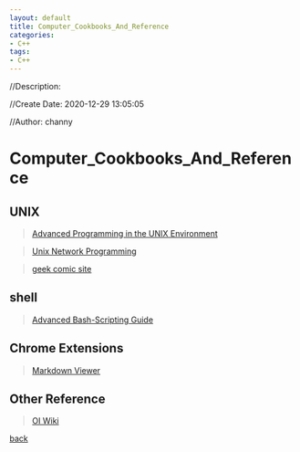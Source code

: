 ```yaml
---
layout: default
title: Computer_Cookbooks_And_Reference
categories:
- C++
tags:
- C++
---
```

//Description:

//Create Date: 2020-12-29 13:05:05

//Author: channy

# Computer_Cookbooks_And_Reference

## UNIX

> [Advanced Programming in the UNIX Environment](http://www.apuebook.com)

> [Unix Network Programming](http://unpbook.com)

> [geek comic site](http://turnoff.us/)

## shell

> [Advanced Bash-Scripting Guide](https://tldp.org/LDP/abs/html/)

## Chrome Extensions

> [Markdown Viewer](https://github.com/simov/markdown-viewer/archive/3.9.zip)

## Other Reference

> [OI Wiki](https://oi-wiki.org/)

[back](/)

